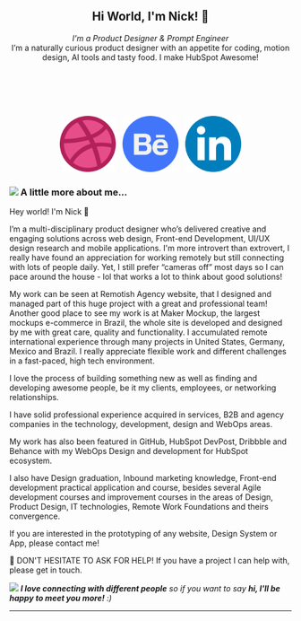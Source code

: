<h2 align='center'> Hi World, I'm Nick!  🕺 </h2>
<p align='center'><em>I'm a Product Designer & Prompt Engineer
</em><br>I’m a naturally curious product designer with an appetite for coding, motion design, AI tools and tasty food. I make HubSpot Awesome!</p>
<p></p>
<br><br><br><br>
<p align='center'>
<a href="https://dribbble.com/nicolasmendes"><img src="https://raw.githubusercontent.com/DreamDevourer/DreamDevourer/main/ICONS_GIT/Dribbble.svg" width="100" height="100"></a>&nbsp;&nbsp;
<a href="https://www.behance.net/nicolasmendes"><img width="100" height="100"" src="https://github.com/DreamDevourer/DreamDevourer/blob/main/ICONS_GIT/Behance.png?raw=true"></a>&nbsp;&nbsp;
<a href="https://www.linkedin.com/in/nicolas-m-b3b65613a/"><img width="100" height="100" src="https://raw.githubusercontent.com/DreamDevourer/DreamDevourer/main/ICONS_GIT/LinkedIn.svg"></a>
</p>


### <img src="https://media.giphy.com/media/VgCDAzcKvsR6OM0uWg/giphy.gif" width="50"> A little more about me...  

Hey world! I'm Nick 🖖

I’m a multi-disciplinary product designer who’s delivered creative and engaging solutions across web design, Front-end Development, UI/UX design research and mobile applications. I'm more introvert than extrovert, I really have found an appreciation for working remotely but still connecting with lots of people daily. Yet, I still prefer “cameras off” most days so I can pace around the house - lol that works a lot to think about good solutions!

My work can be seen at Remotish Agency website, that I designed and managed part of this huge project with a great and professional team! Another good place to see my work is at Maker Mockup, the largest mockups e-commerce in Brazil, the whole site is developed and designed by me with great care, quality and functionality. I accumulated remote international experience through many projects in United States, Germany, Mexico and Brazil. I really appreciate flexible work and different challenges in a fast-paced, high tech environment.

I love the process of building something new as well as finding and developing awesome people, be it my clients, employees, or networking relationships.

I have solid professional experience acquired in services, B2B and agency companies in the technology, development, design and WebOps areas.

My work has also been featured in GitHub, HubSpot DevPost, Dribbble and Behance with my WebOps Design and development for HubSpot ecosystem.

I also have Design graduation, Inbound marketing knowledge, Front-end development practical application and course, besides several Agile development courses and improvement courses in the areas of Design, Product Design, IT technologies, Remote Work Foundations and theirs convergence.

If you are interested in the prototyping of any website, Design System or App, please contact me!

👋 DON'T HESITATE TO ASK FOR HELP! If you have a project I can help with, please get in touch.


<img src="https://media.giphy.com/media/LnQjpWaON8nhr21vNW/giphy.gif" width="60"> <em><b>I love connecting with different people</b> so if you want to say <b>hi, I'll be happy to meet you more!</b> :)</em>

---
